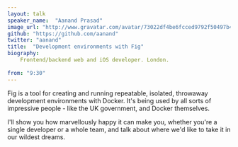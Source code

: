 ```yaml
---
layout: talk
speaker_name:  "Aanand Prasad"
image_url: "http://www.gravatar.com/avatar/73022df4be6fcced9792f50497b4f119.png?s=256"
github: "https://github.com/aanand"
twitter: "aanand"
title:  "Development environments with Fig"
biography:
    Frontend/backend web and iOS developer. London.
  
from: "9:30"
---
```

Fig is a tool for creating and running repeatable, isolated, throwaway development environments with Docker. It's being used by all sorts of impressive people - like the UK government, and Docker themselves.

I'll show you how marvellously happy it can make you, whether you're a single developer or a whole team, and talk about where we'd like to take it in our wildest dreams.

